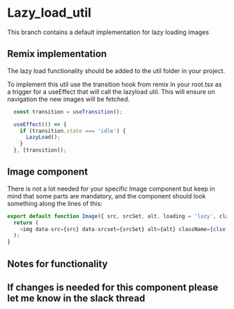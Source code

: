 # Lazy_load_util
This branch contains a default implementation for lazy loading images

## Remix implementation
The lazy load functionality should be added to the util folder in your project.

To implement this util use the transition hook from remix in your root.tsx as a trigger for a useEffect that will call the lazyload util. This will ensure on navigation the new images will be fetched.

```javascript
  const transition = useTransition();

  useEffect(() => {
    if (transition.state === 'idle') {
      LazyLoad();
    }
  }, [transition]);
```

## Image component
There is not a lot needed for your specific Image component but keep in mind that some parts are mandatory, and the component should look something along the lines of this:

```javascript
export default function Image({ src, srcSet, alt, loading = 'lazy', className = '' }) {
  return (
    <img data-src={src} data-srcset={srcSet} alt={alt} className={clsx([className, loading])} />
  );
}
```

## Notes for functionality 
  

## If changes is needed for this component please let me know in the slack thread
